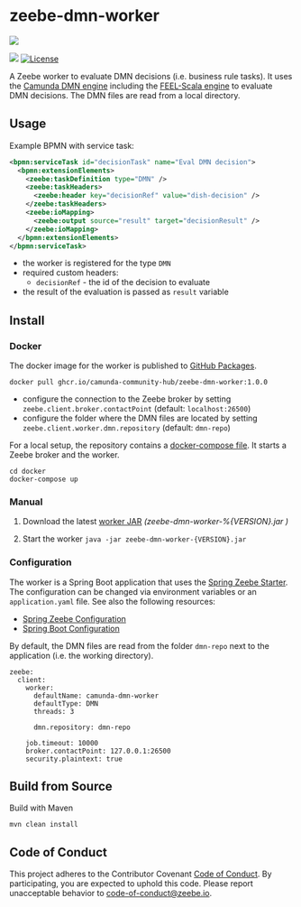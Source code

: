 # zeebe-dmn-worker

[![](https://img.shields.io/badge/Community%20Extension-An%20open%20source%20community%20maintained%20project-FF4700)](https://github.com/camunda-community-hub/community)

[![](https://img.shields.io/badge/Lifecycle-Stable-brightgreen)](https://github.com/Camunda-Community-Hub/community/blob/main/extension-lifecycle.md#stable-)
[![License](https://img.shields.io/badge/License-Apache%202.0-blue.svg)](https://opensource.org/licenses/Apache-2.0)

A Zeebe worker to evaluate DMN decisions (i.e. business rule tasks). It uses the [Camunda DMN engine](https://docs.camunda.org/manual/7.12/reference/dmn11/) including the [FEEL-Scala engine](https://github.com/camunda/feel-scala) to evaluate DMN decisions. The DMN files are read from a local directory.

## Usage

Example BPMN with service task:

```xml
<bpmn:serviceTask id="decisionTask" name="Eval DMN decision">
  <bpmn:extensionElements>
    <zeebe:taskDefinition type="DMN" />
    <zeebe:taskHeaders>
      <zeebe:header key="decisionRef" value="dish-decision" />
    </zeebe:taskHeaders>
    <zeebe:ioMapping>
      <zeebe:output source="result" target="decisionResult" />
    </zeebe:ioMapping>
  </bpmn:extensionElements>
</bpmn:serviceTask>
```

* the worker is registered for the type `DMN`
* required custom headers:
    * `decisionRef` - the id of the decision to evaluate
* the result of the evaluation is passed as `result` variable

## Install

### Docker

The docker image for the worker is published to [GitHub Packages](https://github.com/orgs/camunda-community-hub/packages/container/package/zeebe-dmn-worker).

```
docker pull ghcr.io/camunda-community-hub/zeebe-dmn-worker:1.0.0
```
* configure the connection to the Zeebe broker by setting `zeebe.client.broker.contactPoint` (default: `localhost:26500`) 
* configure the folder where the DMN files are located by setting `zeebe.client.worker.dmn.repository` (default: `dmn-repo`)

For a local setup, the repository contains a [docker-compose file](docker/docker-compose.yml). It starts a Zeebe broker and the worker. 

```
cd docker
docker-compose up
```

### Manual

1. Download the latest [worker JAR](https://github.com/camunda-community-hub/zeebe-dmn-worker/releases) _(zeebe-dmn-worker-%{VERSION}.jar
)_

1. Start the worker
    `java -jar zeebe-dmn-worker-{VERSION}.jar`

### Configuration

The worker is a Spring Boot application that uses the [Spring Zeebe Starter](https://github.com/zeebe-io/spring-zeebe). The configuration can be changed via environment variables or an `application.yaml` file. See also the following resources:
* [Spring Zeebe Configuration](https://github.com/zeebe-io/spring-zeebe#configuring-zeebe-connection)
* [Spring Boot Configuration](https://docs.spring.io/spring-boot/docs/current/reference/html/spring-boot-features.html#boot-features-external-config)

By default, the DMN files are read from the folder `dmn-repo` next to the application (i.e. the working directory).

```
zeebe:
  client:
    worker:
      defaultName: camunda-dmn-worker
      defaultType: DMN
      threads: 3
    
      dmn.repository: dmn-repo

    job.timeout: 10000
    broker.contactPoint: 127.0.0.1:26500
    security.plaintext: true
```

## Build from Source

Build with Maven

`mvn clean install`

## Code of Conduct

This project adheres to the Contributor Covenant [Code of
Conduct](/CODE_OF_CONDUCT.md). By participating, you are expected to uphold
this code. Please report unacceptable behavior to
code-of-conduct@zeebe.io.
